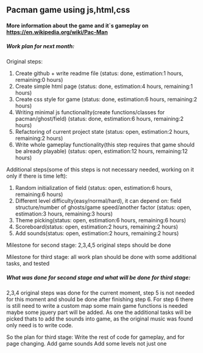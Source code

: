 ## Pacman game using js,html,css
#### More information about the game and it`s gameplay on https://en.wikipedia.org/wiki/Pac-Man
##### Work plan for next month:
Original steps:
1. Create github + write readme file (status: done, estimation:1 hours, remaining:0 hours)
2. Create simple html page (status: done, estimation:4 hours, remaining:1 hours)
3. Create css style for game (status: done, estimation:6 hours, remaining:2 hours)
4. Writing minimal js functionality(create functions/classes for pacman/ghost/field) (status: done, estimation:6 hours, remaining:2 hours)
5. Refactoring of current project state (status: open, estimation:2 hours, remaining:2 hours)
6. Write whole gameplay functionality(this step requires that game should be already playable) (status: open, estimation:12 hours, remaining:12 hours)

Additional steps(some of this steps is not necessary needed, working on it only if there is time left):
1. Random initialization of field (status: open, estimation:6 hours, remaining:6 hours)
2. Different level difficulty(easy/normal/hard), it can depend on: field structure/number of ghosts/game speed/another factor (status: open, estimation:3 hours, remaining:3 hours)
3. Theme picking(status: open, estimation:6 hours, remaining:6 hours)
4. Scoreboard(status: open, estimation:2 hours, remaining:2 hours)
5. Add sounds(status: open, estimation:2 hours, remaining:2 hours)

Milestone for second stage:
2,3,4,5 original steps should be done

Milestone for third stage:
all work plan should be done with some additional tasks, and tested

##### What was done for second stage and what will be done for third stage:

2,3,4 original steps was done for the current moment, step 5 is not needed for this moment
and should be done after finishing step 6. For step 6 there is still need to write a custom map
some main game functions is needed maybe some jquery part will be added. As one the additional tasks 
will be picked thats to add the sounds into game, as the original music was found only need is to write code.

So the plan for third stage:
Write the rest of code for gameplay, and for page changing.
Add game sounds
Add some levels not just one
